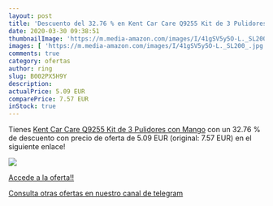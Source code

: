 ```yaml
---
layout: post
title: 'Descuento del 32.76 % en Kent Car Care Q9255 Kit de 3 Pulidores c'
date: 2020-03-30 09:38:51
thumbnailImage: 'https://m.media-amazon.com/images/I/41gSV5y5O-L._SL200_.jpg'
images: [ 'https://m.media-amazon.com/images/I/41gSV5y5O-L._SL200_.jpg' ]
comments: true
category: ofertas
author: ring
slug: B002PX5H9Y
description:
actualPrice: 5.09 EUR
comparePrice: 7.57 EUR
inStock: true
---
```


Tienes [Kent Car Care Q9255 Kit de 3 Pulidores con Mango](https://www.amazon.com/dp/B002PX5H9Y/?tag=redken08-20) con un 32.76 % de descuento con precio de oferta de 5.09 EUR (original: 7.57 EUR) en el siguiente enlace!

[![](https://m.media-amazon.com/images/I/41gSV5y5O-L._SL200_.jpg)](https://www.amazon.com/dp/B002PX5H9Y/?tag=redken08-20)

[Accede a la oferta!!](https://www.amazon.com/dp/B002PX5H9Y/?tag=redken08-20)

[Consulta otras ofertas en nuestro canal de telegram](https://t.me/s/ofertas25)
